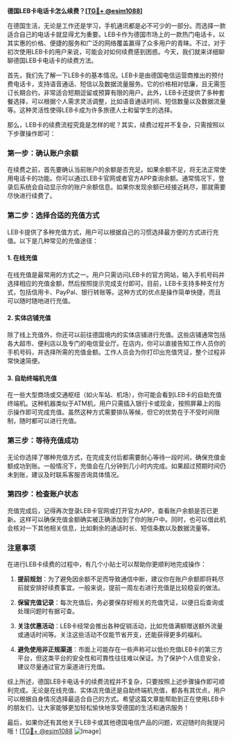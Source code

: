 **德国LEB卡电话卡怎么续费？[[TG💪+ @esim1088](https://t.me/s/esim1088)]**

在德国生活，无论是工作还是学习，手机通讯都是必不可少的一部分。而选择一款适合自己的电话卡就显得尤为重要。LEB卡作为德国市场上的一款热门电话卡，以其实惠的价格、便捷的服务和广泛的网络覆盖赢得了众多用户的青睐。不过，对于初次使用LEB卡的用户来说，可能会对如何续费感到困惑。今天，我们就来详细聊聊德国LEB卡电话卡的续费方法。

首先，我们先了解一下LEB卡的基本情况。LEB卡是由德国电信运营商推出的预付费电话卡，支持语音通话、短信以及数据流量服务。它的价格相对低廉，且无需签订长期合约，非常适合短期逗留或预算有限的用户。此外，LEB卡还提供了多种套餐选择，可以根据个人需求灵活调整，比如语音通话时间、短信数量以及数据流量等。这种灵活性使得LEB卡成为许多旅德人士和留学生的选择。

那么，LEB卡的续费流程究竟是怎样的呢？其实，续费过程并不复杂，只需按照以下步骤操作即可：

### 第一步：确认账户余额

在续费之前，首先要确认当前账户的余额是否充足。如果余额不足，将无法正常使用电话卡的功能。你可以通过LEB卡官网或者官方APP查询余额。通常情况下，登录后系统会自动显示你的账户余额信息。如果你发现余额已经接近耗尽，那就需要尽快进行续费了。

### 第二步：选择合适的充值方式

LEB卡提供了多种充值方式，用户可以根据自己的习惯选择最方便的方式进行充值。以下是几种常见的充值途径：

#### 1. 在线充值

在线充值是最常用的方式之一。用户只需访问LEB卡的官方网站，输入手机号码并选择相应的充值金额，然后按照提示完成支付即可。目前，LEB卡支持多种支付方式，包括信用卡、PayPal、银行转账等。这种方式的优点是操作简单快捷，而且可以随时随地进行充值。

#### 2. 实体店铺充值

除了线上充值外，你还可以前往德国境内的实体店铺进行充值。这些店铺通常包括各大超市、便利店以及专门的电信营业厅。在店内，你可以直接告知工作人员你的手机号码，并选择所需的充值金额。工作人员会为你打印出充值凭证，整个过程非常快速简便。

#### 3. 自助终端机充值

在一些大型商场或交通枢纽（如火车站、机场），你可能会看到LEB卡的自助充值终端机。这种机器类似于ATM机，用户只需插入银行卡或现金，按照屏幕上的指示操作即可完成充值。虽然这种方式需要排队等候，但它的优势在于不受时间限制，随时都可以进行充值。

### 第三步：等待充值成功

无论你选择了哪种充值方式，在完成支付后都需要耐心等待一段时间，确保充值金额成功到账。一般情况下，充值会在几分钟到几小时内完成。如果超过预期时间仍未到账，建议及时联系客服咨询具体情况。

### 第四步：检查账户状态

充值完成后，记得再次登录LEB卡官网或打开官方APP，查看账户余额是否已更新。这样可以确保充值金额确实被正确添加到了你的账户中。同时，也可以借此机会核对一下其他相关信息，比如剩余的通话时长、短信条数以及数据流量等。

### 注意事项

在进行LEB卡续费的过程中，有几个小贴士可以帮助你更顺利地完成操作：

1. **提前规划**：为了避免因余额不足而导致通信中断，建议你在账户余额即将耗尽前就安排好续费事宜。一般来说，提前一周左右进行充值是比较稳妥的做法。

2. **保留充值记录**：每次充值后，务必要保存好相关的充值凭证，以便日后查询或处理问题时有据可查。

3. **关注优惠活动**：LEB卡经常会推出各种促销活动，比如充值满额赠送额外流量或通话时间等。关注这些活动不仅能节省开支，还能获得更多的福利。

4. **避免使用非正规渠道**：市面上可能存在一些声称可以低价充值LEB卡的第三方平台，但这类平台的安全性和可靠性往往难以保证。为了保护个人信息安全，建议尽量通过官方渠道进行充值。

综上所述，德国LEB卡电话卡的续费流程并不复杂，只要按照上述步骤操作即可顺利完成。无论是在线充值、实体店充值还是自助终端机充值，都各有其优点，用户可以根据自身情况选择最适合自己的方式。希望这篇文章能帮助到正在使用LEB卡的朋友们，让大家能够更加轻松愉快地享受德国的生活和通讯服务！

最后，如果你还有其他关于LEB卡或其他德国电信产品的问题，欢迎随时向我提问哦！[[TG💪+ @esim1088](https://t.me/s/esim1088) ![Image](https://i.postimg.cc/4NQfJmqS/Snipaste-2025-05-13-00-14-12.png)]